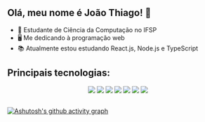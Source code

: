    ## Olá, meu nome é João Thiago! 👋

   - 📒 Estudante de Ciência da Computação no IFSP
   - 🖥️ Me dedicando à programação web
   - 📚 Atualmente estou estudando React.js, Node.js e TypeScript

## Principais tecnologias:

<p align="center">
  <img src="https://img.shields.io/badge/JavaScript-323330?style=for-the-badge&logo=javascript&logoColor=F7DF1E" />
  <img src="https://img.shields.io/badge/Node.js-43853D?style=for-the-badge&logo=node.js&logoColor=white " />
  <img src="https://img.shields.io/badge/React-20232A?style=for-the-badge&logo=react&logoColor=61DAFB" />
  <img src="https://img.shields.io/badge/TypeScript-007ACC?style=for-the-badge&logo=typescript&logoColor=white" />
  <img src="https://img.shields.io/badge/HTML5-E34F26?style=for-the-badge&logo=html5&logoColor=white" />
  <img src="https://img.shields.io/badge/CSS3-1572B6?style=for-the-badge&logo=css3&logoColor=white" />
  <img src="https://img.shields.io/badge/Java-ED8B00?style=for-the-badge&logo=openjdk&logoColor=white" />

   
</p>

##

[![Ashutosh's github activity graph](https://github-readme-activity-graph.vercel.app/graph?username=joaothiagodev&bg_color=175D8C&color=96CBEE&line=0E3A58&point=60B1E6&area=true&hide_border=true)](https://github.com/ashutosh00710/github-readme-activity-graph)


